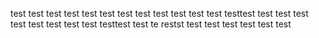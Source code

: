 test test
test test
test test
test test 
test test
test test
testtest
test test
test
test test test test test testtest test te restst test test test
test test test